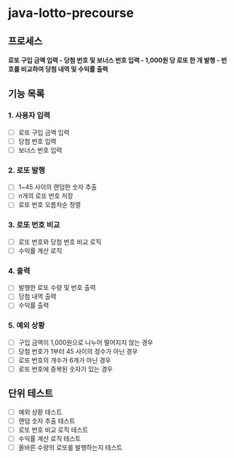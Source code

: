 # java-lotto-precourse

## 프로세스

#### 로또 구입 금액 입력 - 당첨 번호 및 보너스 번호 입력 - 1,000원 당 로또 한 개 발행 - 번호를 비교하여 당첨 내역 및 수익률 출력

## 기능 목록

### 1. 사용자 입력
- [ ] 로또 구입 금액 입력
- [ ] 당첨 번호 입력
- [ ] 보너스 번호 입력
### 2. 로또 발행
- [ ] 1~45 사이의 랜덤한 숫자 추출
- [ ] n개의 로또 번호 저장
- [ ] 로또 번호 오름차순 정렬
### 3. 로또 번호 비교
- [ ] 로또 번호와 당첨 번호 비교 로직
- [ ] 수익률 계산 로직
### 4. 출력
- [ ] 발행한 로또 수량 및 번호 출력
- [ ] 당첨 내역 출력
- [ ] 수익률 출력
### 5. 예외 상황
- [ ] 구입 금액이 1,000원으로 나누어 떨어지지 않는 경우
- [ ] 당첨 번호가 1부터 45 사이의 정수가 아닌 경우
- [ ] 로또 번호의 개수가 6개가 아닌 경우
- [ ] 로또 번호에 중복된 숫자가 있는 경우

## 단위 테스트
- [ ] 예외 상황 테스트
- [ ] 랜덤 숫자 추출 테스트
- [ ] 로또 번호 비교 로직 테스트
- [ ] 수익률 계산 로직 테스트
- [ ] 올바른 수량의 로또를 발행하는지 테스트
